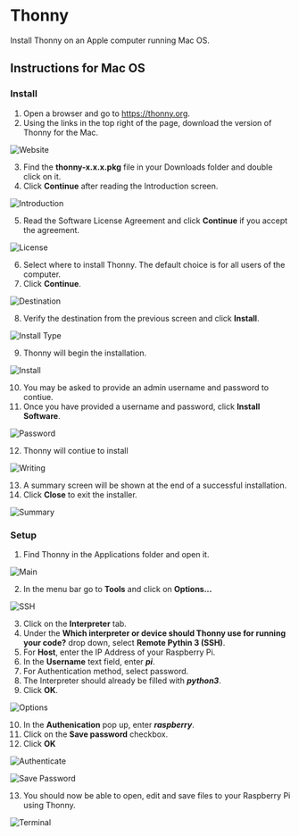 # Thonny
Install Thonny on an Apple computer running Mac OS.

## Instructions for Mac OS

### Install

1. Open a browser and go to https://thonny.org.
2. Using the links in the top right of the page, download the version of Thonny for the Mac.

![Website](/images/Thonny/Mac/Thonny1.png)


3. Find the **thonny-x.x.x.pkg** file in your Downloads folder and double click on it.
4. Click **Continue** after reading the Introduction screen.

![Introduction](/images/Thonny/Mac/Thonny2.png)


5. Read the Software License Agreement and click **Continue** if you accept the agreement.

![License](/images/Thonny/Mac/Thonny3.png)


6. Select where to install Thonny.  The default choice is for all users of the computer.
7. Click **Continue**.

![Destination](/images/Thonny/Mac/Thonny4.png)


8. Verify the destination from the previous screen and click **Install**.

![Install Type](/images/Thonny/Mac/Thonny5.png)


9. Thonny will begin the installation.

![Install](/images/Thonny/Mac/Thonny6.png)


10. You may be asked to provide an admin username and password to contiue.
11. Once you have provided a username and password, click **Install Software**.

![Password](/images/Thonny/Mac/Thonny7.png)


12. Thonny will contiue to install

![Writing](/images/Thonny/Mac/Thonny8.png)


13. A summary screen will be shown at the end of a successful installation.
14. Click **Close** to exit the installer.

![Summary](/images/Thonny/Mac/Thonny9.png)

### Setup

1. Find Thonny in the Applications folder and open it.

![Main](/images/Thonny/Mac/Thonny10.png)


2. In the menu bar go to **Tools** and click on **Options...**

![SSH](/images/Thonny/Mac/Thonny12.png)


3. Click on the **Interpreter** tab.
4. Under the **Which interpreter or device should Thonny use for running your code?** drop down, select **Remote Pythin 3 (SSH)**.
5. For **Host**, enter the IP Address of your Raspberry Pi.
6. In the **Username** text field, enter ***pi***.
7. For Authentication method, select password.
8. The Interpreter should already be filled with ***python3***.
9. Click **OK**.

![Options](/images/Thonny/Mac/Thonny11.png)


10. In the **Authenication** pop up, enter ***raspberry***.
11. Click on the **Save password** checkbox.
12. Click **OK**

![Authenticate](/images/Thonny/Mac/Thonny13.png)

![Save Password](/images/Thonny/Mac/Thonny14.png)


13. You should now be able to open, edit and save files to your Raspberry Pi using Thonny.

![Terminal](/images/Thonny/Mac/Thonny15.png)
